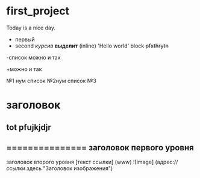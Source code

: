 # first_project
Today is a nice day.
* первый
* second
*курсив*
**выделит**
(inline) 'Hello world'
    block
  ~~pfxthrytn~~
    
 -список можно и так
 
+можно и так

№1 нум список
№2нум список
№3
# заголовок
## tot pfujkjdjr
===============
заголовок первого уровня
------------------
заголовок второго уровня
[текст ссылки] (www)
![image] (адрес://ссылки.здесь "Заголовок изображения")
